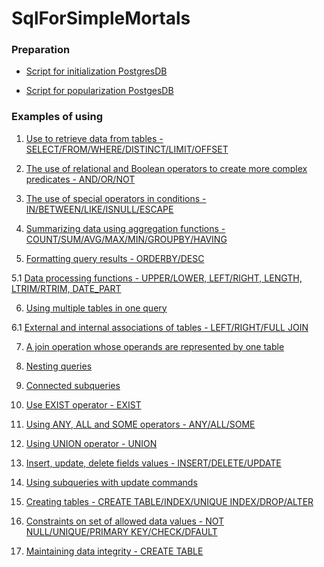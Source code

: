 # SqlForSimpleMortals

### Preparation

* [Script for initialization PostgresDB](https://github.com/neustupov/SqlForSimpleMortals/blob/master/src/main/resources/preparation/init.sql)

* [Script for popularization PostgesDB](https://github.com/neustupov/SqlForSimpleMortals/blob/master/src/main/resources/preparation/populate.sql)

### Examples of using

1. [Use to retrieve data from tables - SELECT/FROM/WHERE/DISTINCT/LIMIT/OFFSET](https://github.com/neustupov/SqlForSimpleMortals/blob/master/src/main/resources/scripts/1_select.sql)

2. [The use of relational and Boolean operators to create more complex predicates - AND/OR/NOT](https://github.com/neustupov/SqlForSimpleMortals/blob/master/src/main/resources/scripts/2_selectAndBoolean.sql)

3. [The use of special operators in conditions - IN/BETWEEN/LIKE/ISNULL/ESCAPE](https://github.com/neustupov/SqlForSimpleMortals/blob/master/src/main/resources/scripts/3_inBetweenLikeIsNull.sql)

4. [Summarizing data using aggregation functions - COUNT/SUM/AVG/MAX/MIN/GROUPBY/HAVING](https://github.com/neustupov/SqlForSimpleMortals/blob/master/src/main/resources/scripts/4_countSumAvgMaxMin.sql)

5. [Formatting query results - ORDERBY/DESC](https://github.com/neustupov/SqlForSimpleMortals/blob/master/src/main/resources/scripts/5_designAndStreamlining.sql)

5.1 [Data processing functions - UPPER/LOWER, LEFT/RIGHT, LENGTH, LTRIM/RTRIM, DATE_PART](https://github.com/neustupov/SqlForSimpleMortals/blob/master/src/main/resources/scripts/5_1_dataProcessingFunctions.sql)

6. [Using multiple tables in one query](https://github.com/neustupov/SqlForSimpleMortals/blob/master/src/main/resources/scripts/6_useManyTableInOneRequest.sql)

6.1 [External and internal associations of tables - LEFT/RIGHT/FULL JOIN](https://github.com/neustupov/SqlForSimpleMortals/blob/master/src/main/resources/scripts/6_1_internalAssociations.sql)

7. [A join operation whose operands are represented by one table](https://github.com/neustupov/SqlForSimpleMortals/blob/master/src/main/resources/scripts/7_compoundOperations.sql)

8. [Nesting queries](https://github.com/neustupov/SqlForSimpleMortals/blob/master/src/main/resources/scripts/8_nestingQueries.sql)

9. [Connected subqueries](https://github.com/neustupov/SqlForSimpleMortals/blob/master/src/main/resources/scripts/9_connectedSubqueries.sql)

10. [Use EXIST operator - EXIST](https://github.com/neustupov/SqlForSimpleMortals/blob/master/src/main/resources/scripts/10_usingEXISToperator.sql)

11. [Using ANY, ALL and SOME operators - ANY/ALL/SOME](https://github.com/neustupov/SqlForSimpleMortals/blob/master/src/main/resources/scripts/11_usingAnyAllSomeOperators.sql)

12. [Using UNION operator - UNION](https://github.com/neustupov/SqlForSimpleMortals/blob/master/src/main/resources/scripts/12_usingUNIONoperator.sql)

13. [Insert, update, delete fields values - INSERT/DELETE/UPDATE](https://github.com/neustupov/SqlForSimpleMortals/blob/master/src/main/resources/scripts/13_inputDeleteUpdateFieldsValues.sql)

14. [Using subqueries with update commands](https://github.com/neustupov/SqlForSimpleMortals/blob/master/src/main/resources/scripts/14_usingSubqueriesWithUpdateCommands.sql)

15. [Creating tables - CREATE TABLE/INDEX/UNIQUE INDEX/DROP/ALTER](https://github.com/neustupov/SqlForSimpleMortals/blob/master/src/main/resources/scripts/15_createTables.sql)

16. [Constraints on set of allowed data values - NOT NULL/UNIQUE/PRIMARY KEY/CHECK/DFAULT](https://github.com/neustupov/SqlForSimpleMortals/blob/master/src/main/resources/scripts/16_constraintsOnSetOfAllowedDataValues.sql)


17. [Maintaining data integrity - CREATE TABLE](https://github.com/neustupov/SqlForSimpleMortals/blob/master/src/main/resources/scripts/17_maintainingDataIntegrity.sql)
